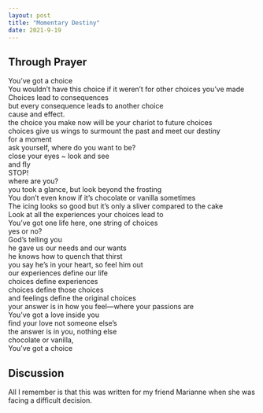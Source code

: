 ```yaml
---
layout: post
title: "Momentary Destiny"
date: 2021-9-19
---
```


## Through Prayer

You’ve got a choice  
You wouldn’t have this choice if it weren’t for other choices you’ve made  
Choices lead to consequences  
but every consequence leads to another choice  
cause and effect.  
the choice you make now will be your chariot to future choices  
choices give us wings to surmount the past and meet our destiny  
for a moment  
ask yourself, where do you want to be?  
close your eyes ~ look and see  
and fly  
STOP!  
where are you?  
you took a glance, but look beyond the frosting  
You don’t even know if it’s chocolate or vanilla sometimes  
The icing looks so good but it’s only a sliver compared to the cake  
Look at all the experiences your choices lead to  
You’ve got one life here, one string of choices  
yes or no?  
God’s telling you  
he gave us our needs and our wants  
he knows how to quench that thirst  
you say he’s in your heart, so feel him out  
our experiences define our life  
choices define experiences  
choices define those choices  
and feelings define the original choices  
your answer is in how you feel—where your passions are  
You’ve got a love inside you  
find your love not someone else’s  
the answer is in you, nothing else  
chocolate or vanilla,  
You’ve got a choice


## Discussion

All I remember is that this was written for my friend Marianne when she was facing a difficult decision.

